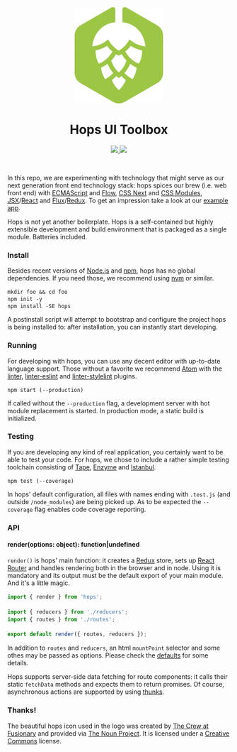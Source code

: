 
<p align="center">
  <img
    width="200"
    height="217"
    src="https://github.com/xing/hops/blob/master/logo.png?raw=true"
  />
</p>

<h1 align="center">Hops UI Toolbox</h1>

<p align="center">
  <a href="https://travis-ci.org/xing/hops">
    <img src="https://travis-ci.org/xing/hops.svg?branch=master">
  </a>
  <a href="https://david-dm.org/xing/hops">
    <img src="https://david-dm.org/xing/hops.svg">
  </a>
</p>
<p>&nbsp;</p>

In this repo, we are experimenting with technology that might serve as our next generation front end technology stack: hops spices our brew (i.e. web front end) with [ECMAScript](https://babeljs.io) and [Flow](http://flowtype.org), [CSS Next](http://cssnext.io) and [CSS Modules](https://github.com/css-modules/css-modules), [JSX](https://facebook.github.io/jsx/)/[React](https://facebook.github.io/react/) and [Flux](https://facebook.github.io/flux/)/[Redux](http://redux.js.org). To get an impression take a look at our [example app](https://github.com/xing/hops/tree/master/app).

Hops is not yet another boilerplate. Hops is a self-contained but highly extensible development and build environment that is packaged as a single module. Batteries included.

### Install

Besides recent versions of [Node.js](https://nodejs.org/en/) and [npm](https://www.npmjs.com), hops has no global dependencies. If you need those, we recommend using [nvm](https://github.com/creationix/nvm) or similar.

```
mkdir foo && cd foo
npm init -y
npm install -SE hops
```

A postinstall script will attempt to bootstrap and configure the project hops is being installed to: after installation, you can instantly start developing.

### Running

For developing with hops, you can use any decent editor with up-to-date language support. Those without a favorite we recommend [Atom](https://atom.io) with the [linter](https://atom.io/packages/linter), [linter-eslint](https://atom.io/packages/linter-eslint) and [linter-stylelint](https://atom.io/packages/linter-stylelint) plugins.

```
npm start (--production)
```

If called without the `--production` flag, a development server with hot module replacement is started. In production mode, a static build is initialized.

### Testing

If you are developing any kind of real application, you certainly want to be able to test your code. For hops, we chose to include a rather simple testing toolchain consisting of [Tape](https://github.com/substack/tape), [Enzyme](http://airbnb.io/enzyme/) and [Istanbul](https://github.com/gotwarlost/istanbul).

```
npm test (--coverage)
```

In hops' default configuration, all files with names ending with `.test.js` (and outside `/node_modules`) are being picked up. As to be expected the `--coverage` flag enables code coverage reporting.

### API

#### render(options: object): function|undefined

`render()` is hops' main function: it creates a [Redux](https://github.com/reactjs/redux) store, sets up [React Router](https://github.com/reactjs/react-router) and handles rendering both in the browser and in node. Using it is mandatory and its output must be the default export of your main module. And it's a little magic.

```javascript
import { render } from 'hops';

import { reducers } from './reducers';
import { routes } from './routes';

export default render({ routes, reducers });
```

In addition to `routes` and `reducers`, an html `mountPoint` selector and some othes may be passed as options. Please check the [defaults](https://github.com/xing/hops/blob/master/lib/defaults.js) for some details.

Hops supports server-side data fetching for route components: it calls their static `fetchData` methods and expects them to return promises. Of course, asynchronous actions are supported by using [thunks](https://github.com/gaearon/redux-thunk).


### Thanks!

The beautiful hops icon used in the logo was created by [The Crew at Fusionary](https://thenounproject.com/fusionary/) and provided via [The Noun Project](https://thenounproject.com/term/hops/9254/). It is licensed under a [Creative Commons](http://creativecommons.org/licenses/by/3.0/us/) license.
